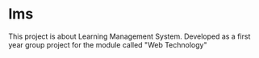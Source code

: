 # lms
This project is about Learning Management System. Developed as a first year group project for the module called "Web Technology"
